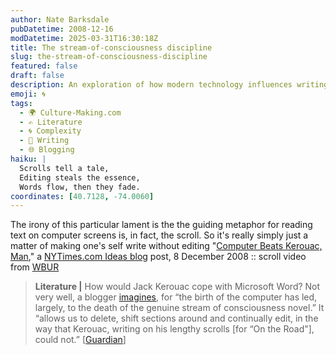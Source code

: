 ```yaml
---
author: Nate Barksdale
pubDatetime: 2008-12-16
modDatetime: 2025-03-31T16:30:18Z
title: The stream-of-consciousness discipline
slug: the-stream-of-consciousness-discipline
featured: false
draft: false
description: An exploration of how modern technology influences writing, contrasting the unfiltered flow of Kerouac's prose with the editing capabilities of contemporary word processors.
emoji: 🌀
tags:
  - 🌍 Culture-Making.com
  - ✍️ Literature
  - 🌀 Complexity
  - 📝 Writing
  - 🌐 Blogging
haiku: |
  Scrolls tell a tale,  
  Editing steals the essence,  
  Words flow, then they fade.
coordinates: [40.7128, -74.0060]
---
```


The irony of this particular lament is the the guiding metaphor for reading text on computer screens is, in fact, the scroll. So it's really simply just a matter of making one's self write without editing
"[Computer Beats Kerouac, Man](http://ideas.blogs.nytimes.com/2008/12/08/computer-beats-kerouac-man/)," a [NYTimes.com Ideas blog](http://ideas.blogs.nytimes.com/2008/12/08/computer-beats-kerouac-man/) post, 8 December 2008 :: scroll video from [WBUR](http://www.youtube.com/watch?v=WmyS1EEVFbs)

> **Literature |** How would Jack Kerouac cope with Microsoft Word? Not very well, a blogger [imagines](http://www.guardian.co.uk/books/booksblog/2008/dec/02/jack-kerouac-on-the-road-manuscript), for “the birth of the computer has led, largely, to the death of the genuine stream of consciousness novel.” It “allows us to delete, shift sections around and continually edit, in the way that Kerouac, writing on his lengthy scrolls [for “On the Road"], could not.” [[Guardian](http://www.guardian.co.uk/books/booksblog/2008/dec/02/jack-kerouac-on-the-road-manuscript)]
